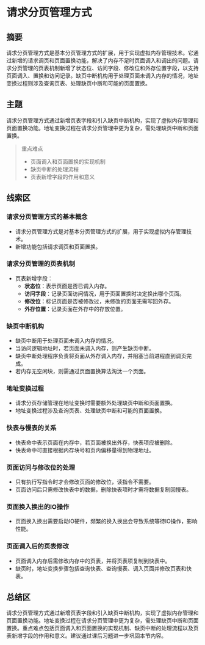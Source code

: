 # 请求分页管理方式

## 摘要

请求分页管理方式是基本分页管理方式的扩展，用于实现虚拟内存管理技术。它通过新增的请求调页和页面置换功能，解决了内存不足时页面调入和调出的问题。请求分页管理的页表机制新增了状态位、访问字段、修改位和外存位置字段，以支持页面调入、置换和访问记录。缺页中断机构用于处理页面未调入内存的情况，地址变换过程则涉及查询页表、处理缺页中断和可能的页面置换。

## 主题

请求分页管理方式通过新增页表字段和引入缺页中断机构，实现了虚拟内存管理和页面置换功能。地址变换过程在请求分页管理中更为复杂，需处理缺页中断和页面置换。

> 重点难点
>
> - 页面调入和页面置换的实现机制
> - 缺页中断的处理流程
> - 页表新增字段的作用和意义

## 线索区

### 请求分页管理方式的基本概念
- 请求分页管理方式是对基本分页管理方式的扩展，用于实现虚拟内存管理技术。
- 新增功能包括请求调页和页面置换。

### 请求分页管理的页表机制
- 页表新增字段：
  - **状态位**：表示页面是否已调入内存。
  - **访问字段**：记录页面访问情况，用于页面置换时决定换出哪个页面。
  - **修改位**：标记页面是否被修改过，未修改的页面无需写回外存。
  - **外存位置**：记录页面在外存中的存放位置。

### 缺页中断机构
- 缺页中断用于处理页面未调入内存的情况。
- 当访问逻辑地址时，若页面未调入内存，则产生缺页中断。
- 缺页中断处理程序负责将页面从外存调入内存，并阻塞当前进程直到调页完成。
- 若内存无空闲块，则需通过页面置换算法淘汰一个页面。

### 地址变换过程
- 请求分页存储管理在地址变换时需要额外处理缺页中断和页面置换。
- 地址变换过程涉及查询页表、处理缺页中断和可能的页面置换。

### 快表与慢表的关系
- 快表命中表示页面在内存中，若页面被换出外存，快表项应被删除。
- 快表命中可直接根据内存块号和页内偏移量得到物理地址。

### 页面访问与修改位的处理
- 只有执行写指令时才会修改页面的修改位，读指令不需要。
- 页面访问后只需修改快表中的数据，删除快表项时才需将数据复制回慢表。

### 页面换入换出的IO操作
- 页面换入换出需要启动IO硬件，频繁的换入换出会导致系统等待IO操作，影响性能。

### 页面调入后的页表修改
- 页面调入内存后需修改内存中的页表，并将页表项复制到快表中。
- 缺页时，地址变换步骤包括查询快表、查询慢表、调入页面并修改页表和快表。

## 总结区

请求分页管理方式通过新增页表字段和引入缺页中断机构，实现了虚拟内存管理和页面置换功能。地址变换过程在请求分页管理中更为复杂，需处理缺页中断和页面置换。重点难点包括页面调入和页面置换的实现机制、缺页中断的处理流程以及页表新增字段的作用和意义。建议通过课后习题进一步巩固本节内容。